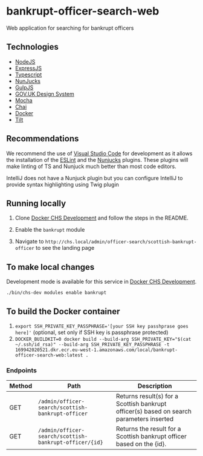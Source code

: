# bankrupt-officer-search-web
Web application for searching for bankrupt officers

## Technologies

- [NodeJS](https://nodejs.org/)
- [ExpressJS](https://expressjs.com/)
- [Typescript](https://www.typescriptlang.org/) 
- [NunJucks](https://mozilla.github.io/nunjucks)
- [GulpJS](https://gulpjs.com/)
- [GOV.UK Design System](https://design-system.service.gov.uk/)
- [Mocha](https://mochajs.org/)
- [Chai](https://www.chaijs.com/)
- [Docker](https://www.docker.com/)
- [Tilt](https://tilt.dev/)

## Recommendations

We recommend the use of [Visual Studio Code](https://code.visualstudio.com/) for development as it allows the installation of the [ESLint](https://marketplace.visualstudio.com/items?itemName=rvest.vs-code-prettier-eslint) and the [Nunjucks](https://marketplace.visualstudio.com/items?itemName=ronnidc.nunjucks) plugins. These plugins will make linting of TS and Nunjuck much better than most code editors.

IntelliJ does not have a Nunjuck plugin but you can configure IntelliJ to provide syntax highlighting using Twig plugin

## Running locally

1. Clone [Docker CHS Development](https://github.com/companieshouse/docker-chs-development) and follow the steps in the README.

2. Enable the `bankrupt` module

3. Navigate to `http://chs.local/admin/officer-search/scottish-bankrupt-officer` to see the landing page

## To make local changes

Development mode is available for this service in [Docker CHS Development](https://github.com/companieshouse/docker-chs-development).

    ./bin/chs-dev modules enable bankrupt

## To build the Docker container

1. `export SSH_PRIVATE_KEY_PASSPHRASE='[your SSH key passhprase goes here]'` (optional, set only if SSH key is passphrase protected)
2. `DOCKER_BUILDKIT=0 docker build --build-arg SSH_PRIVATE_KEY="$(cat ~/.ssh/id_rsa)" --build-arg SSH_PRIVATE_KEY_PASSPHRASE -t 169942020521.dkr.ecr.eu-west-1.amazonaws.com/local/bankrupt-officer-search-web:latest .`

### Endpoints

Method | Path | Description
--- | --- | ---
GET | `/admin/officer-search/scottish-bankrupt-officer` | Returns result(s) for a Scottish bankrupt officer(s) based on search parameters inserted
GET | `/admin/officer-search/scottish-bankrupt-officer/{id}` | Returns the result for a Scottish bankrupt officer based on the {id}.
